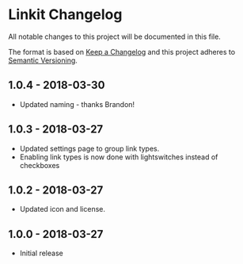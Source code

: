# Linkit Changelog

All notable changes to this project will be documented in this file.

The format is based on [Keep a Changelog](http://keepachangelog.com/) and this project adheres to [Semantic Versioning](http://semver.org/).

## 1.0.4 - 2018-03-30

*	Updated naming - thanks Brandon!

## 1.0.3 - 2018-03-27

*	Updated settings page to group link types.
*	Enabling link types is now done with lightswitches instead of checkboxes

## 1.0.2 - 2018-03-27

*	Updated icon and license.


## 1.0.0 - 2018-03-27

*   Initial release
